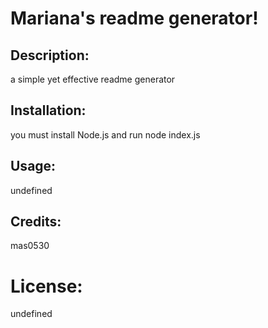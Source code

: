 # Mariana's readme generator!
## Description:
a simple yet effective readme generator
## Installation:
you must install Node.js and run node index.js
## Usage:
undefined
## Credits:
mas0530
# License: 
undefined
      
